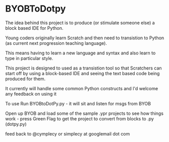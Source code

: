 # BYOBToDotpy

The idea behind this project is to produce (or stimulate someone else) a block based IDE for Python.

Young coders originally learn Scratch and then need to transistion to Python (as current next progression teaching language).

This means having to learn a new language and syntax and also learn to type in particular style.

This project is designed to used as a transistion tool so that Scratchers can start off by using a block-based IDE and seeing the text based code being produced for them.

It currently will handle some common Python constructs and I'd welcome any feedback on using it

To use
Run BYOBtoDotPy.py - it will sit and listen for msgs from BYOB

Open up BYOB and load some of the sample .ypr projects to see how things work - press Green Flag to get the project to convert from blocks to .py (dotpy.py)

feed back to @cymplecy or simplecy at googlemail dot com
